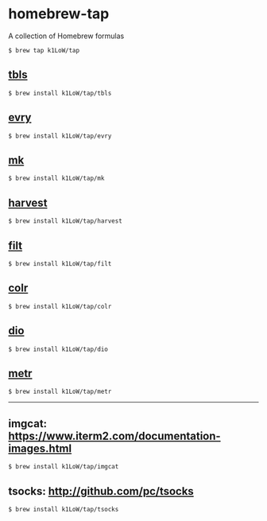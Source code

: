 # homebrew-tap

A collection of Homebrew formulas

```console
$ brew tap k1LoW/tap
```

## [tbls](https://github.com/k1LoW/tbls)

```console
$ brew install k1LoW/tap/tbls
```

## [evry](https://github.com/k1LoW/evry)

```console
$ brew install k1LoW/tap/evry
```

## [mk](https://github.com/k1LoW/mk)

```console
$ brew install k1LoW/tap/mk
```

## [harvest](https://github.com/k1LoW/harvest)

```console
$ brew install k1LoW/tap/harvest
```

## [filt](https://github.com/k1LoW/filt)

```console
$ brew install k1LoW/tap/filt
```

## [colr](https://github.com/k1LoW/colr)

```console
$ brew install k1LoW/tap/colr
```

## [dio](https://github.com/k1LoW/dio)

```console
$ brew install k1LoW/tap/dio
```

## [metr](https://github.com/k1LoW/metr)

```console
$ brew install k1LoW/tap/metr
```

---

## imgcat: https://www.iterm2.com/documentation-images.html

```console
$ brew install k1LoW/tap/imgcat
```

## tsocks: http://github.com/pc/tsocks

```console
$ brew install k1LoW/tap/tsocks
```
